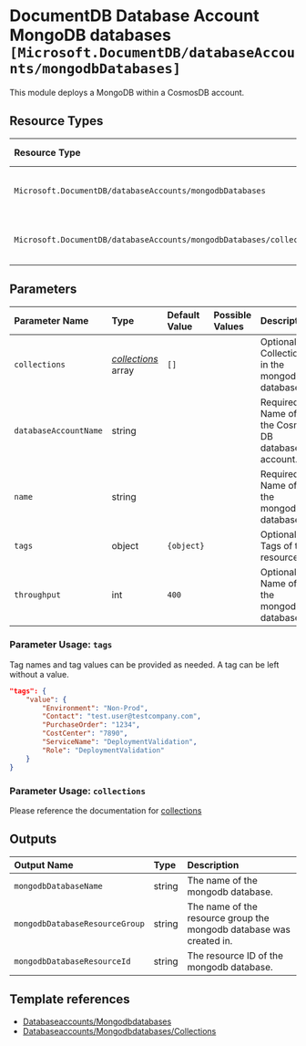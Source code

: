 # DocumentDB Database Account MongoDB databases `[Microsoft.DocumentDB/databaseAccounts/mongodbDatabases]`

This module deploys a MongoDB within a CosmosDB account.

## Resource Types

| Resource Type | API Version |
| :-- | :-- |
| `Microsoft.DocumentDB/databaseAccounts/mongodbDatabases` | 2021-07-01-preview |
| `Microsoft.DocumentDB/databaseAccounts/mongodbDatabases/collections` | 2021-07-01-preview |

## Parameters

| Parameter Name | Type | Default Value | Possible Values | Description |
| :-- | :-- | :-- | :-- | :-- |
| `collections` | _[collections](collections/readme.md)_ array | `[]` |  | Optional. Collections in the mongodb database |
| `databaseAccountName` | string |  |  | Required. Name of the Cosmos DB database account. |
| `name` | string |  |  | Required. Name of the mongodb database |
| `tags` | object | `{object}` |  | Optional. Tags of the resource. |
| `throughput` | int | `400` |  | Optional. Name of the mongodb database |

### Parameter Usage: `tags`

Tag names and tag values can be provided as needed. A tag can be left without a value.

```json
"tags": {
    "value": {
        "Environment": "Non-Prod",
        "Contact": "test.user@testcompany.com",
        "PurchaseOrder": "1234",
        "CostCenter": "7890",
        "ServiceName": "DeploymentValidation",
        "Role": "DeploymentValidation"
    }
}
```

### Parameter Usage: `collections`

Please reference the documentation for [collections](./collections/readme.md)

## Outputs

| Output Name | Type | Description |
| :-- | :-- | :-- |
| `mongodbDatabaseName` | string | The name of the mongodb database. |
| `mongodbDatabaseResourceGroup` | string | The name of the resource group the mongodb database was created in. |
| `mongodbDatabaseResourceId` | string | The resource ID of the mongodb database. |

## Template references

- [Databaseaccounts/Mongodbdatabases](https://docs.microsoft.com/en-us/azure/templates/Microsoft.DocumentDB/2021-07-01-preview/databaseAccounts/mongodbDatabases)
- [Databaseaccounts/Mongodbdatabases/Collections](https://docs.microsoft.com/en-us/azure/templates/Microsoft.DocumentDB/2021-07-01-preview/databaseAccounts/mongodbDatabases/collections)
